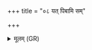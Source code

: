 +++
title = "०८ यत् पिबामि सम्"

+++
<details><summary>मूलम् (GR)</summary>

यत् पिबामि सं पिबामि  
समुद्र इव संपिबः ।  
प्राणान् अमुष्य संपिबन्  
सं पिबाम्य् अहं पिबम् ॥
</details>